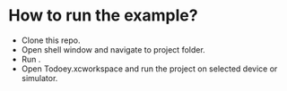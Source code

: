 # **How to run the example?**

- Clone this repo.
- Open shell window and navigate to project folder.
- Run <pod install>.
- Open Todoey.xcworkspace and run the project on selected device or simulator.
